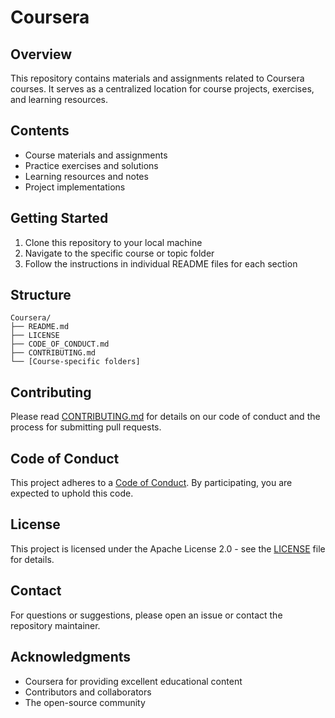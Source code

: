 # Coursera

## Overview
This repository contains materials and assignments related to Coursera courses. It serves as a centralized location for course projects, exercises, and learning resources.

## Contents
- Course materials and assignments
- Practice exercises and solutions
- Learning resources and notes
- Project implementations

## Getting Started
1. Clone this repository to your local machine
2. Navigate to the specific course or topic folder
3. Follow the instructions in individual README files for each section

## Structure
```
Coursera/
├── README.md
├── LICENSE
├── CODE_OF_CONDUCT.md
├── CONTRIBUTING.md
└── [Course-specific folders]
```

## Contributing
Please read [CONTRIBUTING.md](CONTRIBUTING.md) for details on our code of conduct and the process for submitting pull requests.

## Code of Conduct
This project adheres to a [Code of Conduct](CODE_OF_CONDUCT.md). By participating, you are expected to uphold this code.

## License
This project is licensed under the Apache License 2.0 - see the [LICENSE](LICENSE) file for details.

## Contact
For questions or suggestions, please open an issue or contact the repository maintainer.

## Acknowledgments
- Coursera for providing excellent educational content
- Contributors and collaborators
- The open-source community
